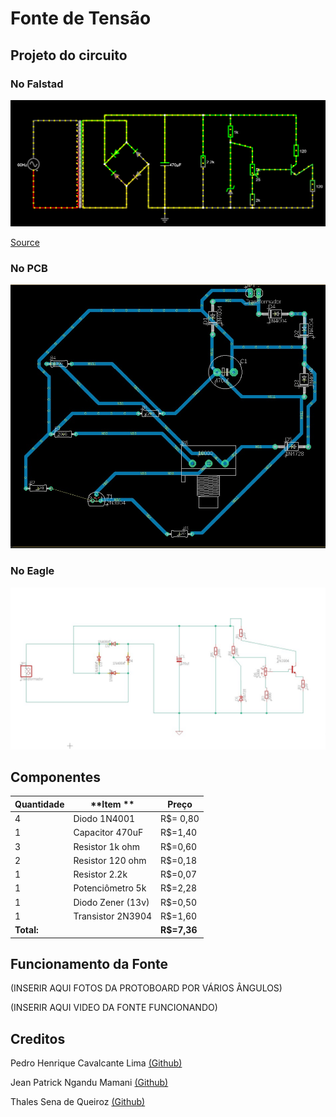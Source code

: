 # Fonte de Tensão

## Projeto do circuito
### No Falstad
![alt text](img/image.png)

[Source](https://tinyurl.com/28r93ss3  "Circuito no Falstad")

### No PCB
![alt text](img/imagem_circuito_eagle.jpeg)

### No Eagle
![alt text](img/imagem_circuito_PCB.jpeg)

## Componentes
| **Quantidade** | **Item **         | **Preço**    |
|----------------|-------------------|--------------|
| 4              | Diodo 1N4001      | R$= 0,80     |
| 1              | Capacitor 470uF   | R$=1,40      |
| 3              | Resistor 1k ohm   | R$=0,60      |
| 2              | Resistor 120 ohm  | R$=0,18      |
| 1              | Resistor 2.2k     | R$=0,07      |
| 1              | Potenciômetro 5k  | R$=2,28      |
| 1              | Diodo Zener (13v) | R$=0,50      |
| 1              | Transistor 2N3904 | R$=1,60      |
| **Total:**     |                   | **R$=7,36**  |

## Funcionamento da Fonte
(INSERIR AQUI FOTOS DA PROTOBOARD POR VÁRIOS ÂNGULOS)

(INSERIR AQUI VIDEO DA FONTE FUNCIONANDO)

## Creditos
Pedro Henrique Cavalcante Lima [(Github)](https://github.com/CallofSilverwing)

Jean Patrick Ngandu Mamani [(Github)](https://github.com/JeanJPNM)

Thales Sena de Queiroz [(Github)](https://github.com/TaresuSenu)
